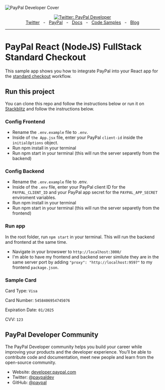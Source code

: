 ![PayPal Developer Cover](https://github.com/paypaldev/.github/blob/main/pp-cover.png)

<div align="center">
  <a href="https://twitter.com/paypaldev" target="_blank">
    <img alt="Twitter: PayPal Developer" src="https://img.shields.io/twitter/follow/paypaldev?style=social" />
  </a>
  <br />
  <a href="https://twitter.com/paypaldev" target="_blank">Twitter</a>
    <span>&nbsp;&nbsp;-&nbsp;&nbsp;</span>
  <a href="https://www.paypal.com/us/home" target="_blank">PayPal</a>
    <span>&nbsp;&nbsp;-&nbsp;&nbsp;</span>
  <a href="https://developer.paypal.com/home" target="_blank">Docs</a>
    <span>&nbsp;&nbsp;-&nbsp;&nbsp;</span>
  <a href="https://github.com/paypaldev" target="_blank">Code Samples</a>
    <span>&nbsp;&nbsp;-&nbsp;&nbsp;</span>
  <a href="https://dev.to/paypaldeveloper" target="_blank">Blog</a>
  <br />
  <hr />
</div>

# PayPal React (NodeJS) FullStack Standard Checkout

This sample app shows you how to integrate PayPal into your React app for the [standard checkout](https://developer.paypal.com/docs/checkout/standard/integrate/) workflow.

## Run this project

You can clone this repo and follow the instructions below or run it on [Stackblitz](https://stackblitz.com/edit/stackblitz-webcontainer-api-starter-nvw8fy?file=README.md) and follow the instructions below.

### Config Frontend

- Rename the `.env.example` file to `.env`.
- Inside of `the App.jsx` file, enter your PayPal `client-id` inside the `initialOptions` object.
- Run npm install in your terminal
- Run npm start in your terminal (this will run the server separetly from the backend)

### Config Backend

- Rename the `.env.example` file to .env.
- Inside of the `.env` file, enter your PayPal client ID for the `PAYPAL_CLIENT_ID` and your PayPal app secret for the `PAYPAL_APP_SECRET` enviroment variables.
- Run npm install in your terminal
- Run npm start in your terminal (this will run the server separetly from the frontend)

### Run app

In the root folder, run `npm start` in your terminal. This will run the backend and frontend at the same time.

- Navigate in your browswer to `http://localhost:3000/`
- I'm able to have my frontend and backend server similute they are in the same server port by adding `"proxy": "http://localhost:9597"` to my frontend `package.json`.

### Sample Card

Card Type: `Visa`

Card Number: `5458406954745076`

Expiration Date: `01/2025`

CVV: `123`

## PayPal Developer Community

The PayPal Developer community helps you build your career while improving your products and the developer experience. You’ll be able to contribute code and documentation, meet new people and learn from the open-source community.

- Website: [developer.paypal.com](https://developer.paypal.com)
- Twitter: [@paypaldev](https://twitter.com/paypaldev)
- GitHub: [@paypal](https://github.com/paypal)
